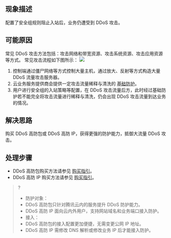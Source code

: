 
## 现象描述
配置了安全组规则阻止入站后，业务仍遭受到 DDoS 攻击。

## 可能原因
常见 DDoS 攻击方法包括：攻击网络和带宽资源、攻击系统资源、攻击应用资源等方式。
常见攻击流程如下图所示：
![](https://main.qcloudimg.com/raw/f47438cfa5dfa34da164027d05c84cb1.png)
1. 控制端通过僵尸网络等方式控制大量主机，通过放大、反射等方式构造大量 DDoS 流量攻击服务器。
2. 云业务服务提供商会提供一定攻击流量稀释与清洗的 [基础防护](https://cloud.tencent.com/document/product/1020)。
3. 用户进行安全组的入站策略等配置，在 DDoS 攻击流量后方，此时经过基础防护若不能完全将攻击流量进行稀释与清洗，仍会出现 DDoS 攻击流量到达业务的情况。

## 解决思路
购买 DDoS 高防包或 DDoS 高防 IP，获得更强的防护能力，抵御大流量 DDoS 攻击。

## 处理步骤
- DDoS 高防包购买方法请参见 [购买指引](https://cloud.tencent.com/document/product/1021/43894)。
- DDoS 高防 IP 购买方法请参见 [购买指引](https://cloud.tencent.com/document/product/1014/44082)。

>?
>- 防护对象：
>  - DDoS 高防包只针对腾讯云内的服务提升 DDoS 防护能力。
>  - DDoS 高防 IP 面向云内外用户，支持网站域名和业务端口接入防护。
>- 接入：
>  - DDoS 高防包的接入配置更加便捷，无需变更公网 IP 地址。
>  - DDoS 高防 IP 需修改 DNS 解析或修改业务 IP 后才能接入防护。


